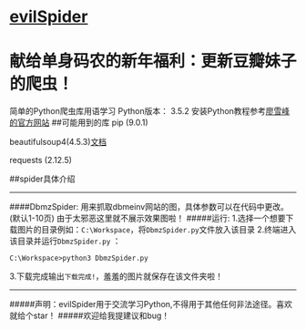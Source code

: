 # [evilSpider](https://github.com/SageZhang/evilSpider)
# 献给单身码农的新年福利：更新豆瓣妹子的爬虫！
简单的Python爬虫库用语学习
Python版本： 3.5.2
安装Python教程参考[廖雪峰的官方网站](http://www.liaoxuefeng.com/wiki/0014316089557264a6b348958f449949df42a6d3a2e542c000/0014316090478912dab2a3a9e8f4ed49d28854b292f85bb000)
##可能用到的库
pip (9.0.1)

beautifulsoup4(4.5.3)[文档](http://beautifulsoup.readthedocs.io/zh_CN/v4.4.0/)

requests (2.12.5)

##spider具体介绍

-------
####DbmzSpider:
用来抓取dbmeinv网站的图，具体参数可以在代码中更改。(默认1-10页)
由于太邪恶这里就不展示效果图啦！
#####运行:
1.选择一个想要下载图片的目录例如：`C:\Workspace`，将`DbmzSpider.py`文件放入该目录
2.终端进入该目录并运行`DbmzSpider.py` ：

```
C:\Workspace>python3 DbmzSpider.py
```
3.下载完成输出`下载完成!`，羞羞的图片就保存在该文件夹啦！


-------





#####声明：evilSpider用于交流学习Python,不得用于其他任何非法途径。喜欢就给个star！
#####欢迎给我提建议和bug！



